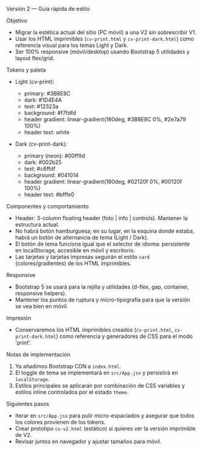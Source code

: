 Versión 2 — Guía rápida de estilo

Objetivo
- Migrar la estética actual del sitio (PC móvil) a una V2 sin sobrescribir V1.
- Usar los HTML imprimibles (`cv-print.html` y `cv-print-dark.html`) como referencia visual para los temas Light y Dark.
- Ser 100% responsive (móvil/desktop) usando Bootstrap 5 utilidades y layout flex/grid.

Tokens y paleta
- Light (cv-print):
  - primary: #3B8E8C
  - dark: #1D4E4A
  - text: #12323a
  - background: #f7fdfd
  - header gradient: linear-gradient(180deg, #3B8E8C 0%, #2e7a79 100%)
  - header text: white

- Dark (cv-print-dark):
  - primary (neon): #00ff9d
  - dark: #002b25
  - text: #c6ffdf
  - background: #041014
  - header gradient: linear-gradient(180deg, #02120f 0%, #00120f 100%)
  - header text: #bfffe0

Componentes y comportamiento
- Header: 3-column floating header (foto | info | controls). Mantener la estructura actual.
- No habrá botón hamburguesa; en su lugar, en la esquina donde estaba, habrá un botón de alternancia de tema (Light / Dark).
- El botón de tema funciona igual que el selector de idioma: persistente en localStorage, accesible en móvil y escritorio.
- Las tarjetas y tarjetas impresas seguirán el estilo `card` (colores/gradientes) de los HTML imprimibles.

Responsive
- Bootstrap 5 se usará para la rejilla y utilidades (d-flex, gap, container, responsive helpers).
- Mantener los puntos de ruptura y micro-tipografía para que la versión se vea bien en móvil.

Impresión
- Conservaremos los HTML imprimibles creados (`cv-print.html`, `cv-print-dark.html`) como referencia y generadores de CSS para el modo 'print'.

Notas de implementación
1. Ya añadimos Bootstrap CDN a `index.html`.
2. El toggle de tema se implementará en `src/App.jsx` y persistirá en `localStorage`.
3. Estilos principales se aplicarán por combinación de CSS variables y estilos inline controlados por el estado `theme`.

Siguientes pasos
- Iterar en `src/App.jsx` para pulir micro-espaciados y asegurar que todos los colores provienen de los tokens.
- Crear prototipo `cv-v2.html` (estático) si quieres ver la versión imprimible de V2.
- Revisar juntos en navegador y ajustar tamaños para móvil.
